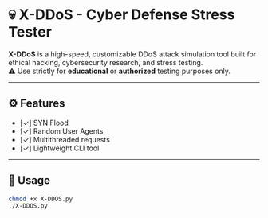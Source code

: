 # 💀 X-DDoS - Cyber Defense Stress Tester

**X-DDoS** is a high-speed, customizable DDoS attack simulation tool built for ethical hacking, cybersecurity research, and stress testing.  
⚠️ Use strictly for **educational** or **authorized** testing purposes only.

---

## ⚙️ Features

- [✓] SYN Flood
- [✓] Random User Agents
- [✓] Multithreaded requests
- [✓] Lightweight CLI tool

---

## 🚀 Usage

```bash
chmod +x X-DDOS.py
./X-DDOS.py
